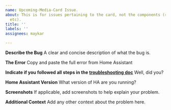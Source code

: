 ```yaml
---
name: Upcoming-Media-Card Issue.
about: This is for issues pertaining to the card, not the components (radarr, sonarr,
  etc).
title: ''
labels: ''
assignees: maykar

---
```


**Describe the Bug**
A clear and concise description of what the bug is.

**The Error**
Copy and paste the full error from Home Assistant

**Indicate if you followed all steps in the [troubleshooting doc](https://github.com/custom-cards/upcoming-media-card/blob/master/troubleshooting.md)**
Well, did you?

**Home Assistant Version**
What version of HA are you running?

**Screenshots**
If applicable, add screenshots to help explain your problem.

**Additional Context**
Add any other context about the problem here.
